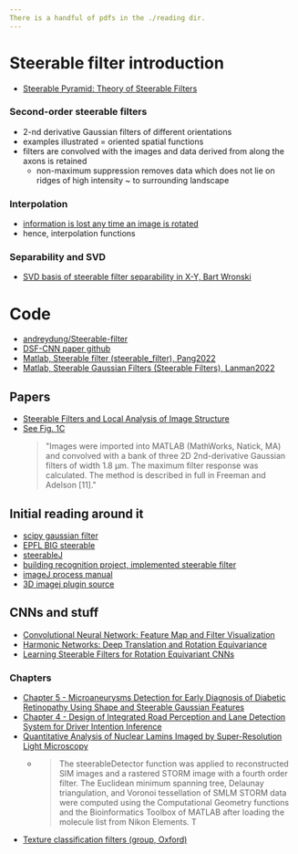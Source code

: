 ```yaml
--- 
There is a handful of pdfs in the ./reading dir. 
--- 
```


# Steerable filter introduction

- [Steerable Pyramid: Theory of Steerable Filters](https://rafat.github.io/sites/wavebook/advanced/steer.html)

### Second-order steerable filters

- 2-nd derivative Gaussian filters of different orientations
- examples illustrated = oriented spatial functions 
- filters are convolved with the images and data derived from along the axons is retained 
    - non-maximum suppression removes data which does not lie on ridges of high intensity ~ to surrounding landscape 

### Interpolation 

- [information is lost any time an image is rotated](https://www.cambridgeincolour.com/tutorials/image-interpolation.htm)
- hence, interpolation functions

### Separability and SVD
- [SVD basis of steerable filter separability in X-Y, Bart Wronski](https://bartwronski.com/2020/02/03/separate-your-filters-svd-and-low-rank-approximation-of-image-filters/)

# Code 

- [andreydung/Steerable-filter](https://github.com/andreydung/Steerable-filter/blob/master/perceptual/filterbank.py)
- [DSF-CNN paper github](https://github.com/simongraham/dsf-cnn)
- [Matlab, Steerable filter (steerable_filter), Pang2022](https://uk.mathworks.com/matlabcentral/fileexchange/44956-steerable-filter)
- [Matlab, Steerable Gaussian Filters (Steerable Filters), Lanman2022](https://uk.mathworks.com/matlabcentral/fileexchange/9645-steerable-gaussian-filters)


## Papers 

- [Steerable Filters and Local Analysis of Image Structure](https://apps.dtic.mil/sti/pdfs/ADA605046.pdf)
- [See Fig. 1C](https://www.ncbi.nlm.nih.gov/pmc/articles/PMC3579723/)
    > "Images were imported into MATLAB (MathWorks, Natick, MA) and convolved with a bank of three 2D 2nd-derivative Gaussian filters of width 1.8 μm. The maximum filter response was calculated. The method is described in full in Freeman and Adelson [11]."

## Initial reading around it 

- [scipy gaussian filter](https://docs.scipy.org/doc/scipy/reference/generated/scipy.signal.convolve2d.html)
- [EPFL BIG steerable](http://bigwww.epfl.ch/demo/steerable/download.html)
- [steerableJ](https://biii.eu/steerablej)
- [building recognition project, implemented steerable filter](https://github.com/mitchdull/sfbr)
- [imageJ process manual](https://imagej.nih.gov/ij/docs/guide/146-29.html)
- [3D imagej plugin source](https://github.com/pam66/steerable3D/blob/master/src/main/java/eu/marbilab/imagej/Steerable3D_.java)


## CNNs and stuff

- [Convolutional Neural Network: Feature Map and Filter Visualization](https://towardsdatascience.com/convolutional-neural-network-feature-map-and-filter-visualization-f75012a5a49c)
- [Harmonic Networks: Deep Translation and Rotation Equivariance](https://arxiv.org/abs/1612.04642)
- [Learning Steerable Filters for Rotation Equivariant CNNs](https://openaccess.thecvf.com/content_cvpr_2018/papers/Weiler_Learning_Steerable_Filters_CVPR_2018_paper.pdf)



### Chapters 

- [Chapter 5 - Microaneurysms Detection for Early Diagnosis of Diabetic Retinopathy Using Shape and Steerable Gaussian Features](https://www.sciencedirect.com/science/article/pii/B9780128169483000052)
- [Chapter 4 - Design of Integrated Road Perception and Lane Detection System for Driver Intention Inference](https://www.sciencedirect.com/science/article/pii/B978012819113200004X)
- [Quantitative Analysis of Nuclear Lamins Imaged by Super-Resolution Light Microscopy](https://www.ncbi.nlm.nih.gov/pmc/articles/PMC6524165/)
    - > The steerableDetector function was applied to reconstructed SIM images and a rastered STORM image with a fourth order filter. The Euclidean minimum spanning tree, Delaunay triangulation, and Voronoi tessellation of SMLM STORM data were computed using the Computational Geometry functions and the Bioinformatics Toolbox of MATLAB after loading the molecule list from Nikon Elements. T
- [Texture classification filters (group, Oxford)](https://www.robots.ox.ac.uk/~vgg/research/texclass/filters.html)


